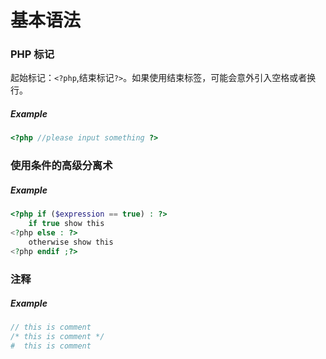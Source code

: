 # 基本语法

### PHP 标记
起始标记：`<?php`,结束标记`?>`。如果使用结束标签，可能会意外引入空格或者换行。
##### Example
```php
<?php //please input something ?>
```
### 使用条件的高级分离术
##### Example
```php
<?php if ($expression == true) : ?>
	if true show this
<?php else : ?>
	otherwise show this
<?php endif ;?>
```

### 注释
##### Example
```php
// this is comment
/* this is comment */
#  this is comment
```
